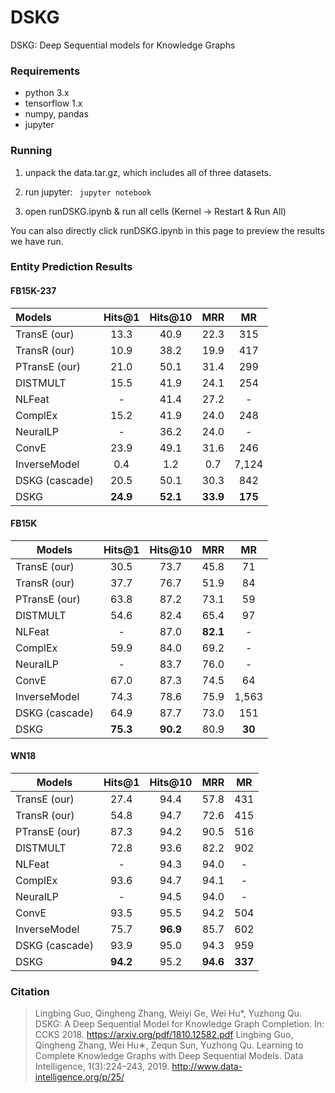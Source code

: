 # DSKG

DSKG: Deep Sequential models for Knowledge Graphs

### Requirements

* python 3.x
* tensorflow 1.x
* numpy, pandas
* jupyter

### Running

1. unpack the data.tar.gz, which includes all of three datasets.

2. run jupyter:
<code> jupyter notebook </code>

3. open runDSKG.ipynb & run all cells (Kernel -> Restart & Run All)

You can also directly click runDSKG.ipynb in this page to preview the results we have run.

### Entity Prediction Results

#### FB15K-237

| Models         |  Hits@1  |  Hits@10 |    MRR   |    MR   |
|:---------------|:--------:|:--------:|:--------:|:-------:|
| TransE (our)   |   13.3   |   40.9   |   22.3   |   315   |
| TransR (our)   |   10.9   |   38.2   |   19.9   |   417   |
| PTransE (our)  |   21.0   |   50.1   |   31.4   |   299   |
| DISTMULT       |   15.5   |   41.9   |   24.1   |   254   |
| NLFeat         |    \-    |   41.4   |   27.2   |    \-   |
| ComplEx        |   15.2   |   41.9   |   24.0   |   248   |
| NeuralLP       |    \-    |   36.2   |   24.0   |    \-   |
| ConvE          |   23.9   |   49.1   |   31.6   |   246   |
| InverseModel   |    0.4   |    1.2   |    0.7   |  7,124  |
| DSKG (cascade) |   20.5   |   50.1   |   30.3   |   842   |
| DSKG           | **24.9** | **52.1** | **33.9** | **175** |

#### FB15K

| Models         |  Hits@1  |  Hits@10 |    MRR   |   MR   |
|----------------|:--------:|:--------:|:--------:|:------:|
| TransE (our)   |   30.5   |   73.7   |   45.8   |   71   |
| TransR (our)   |   37.7   |   76.7   |   51.9   |   84   |
| PTransE (our)  |   63.8   |   87.2   |   73.1   |   59   |
| DISTMULT       |   54.6   |   82.4   |   65.4   |   97   |
| NLFeat         |    \-    |   87.0   | **82.1** |   \-   |
| ComplEx        |   59.9   |   84.0   |   69.2   |   \-   |
| NeuralLP       |    \-    |   83.7   |   76.0   |   \-   |
| ConvE          |   67.0   |   87.3   |   74.5   |   64   |
| InverseModel   |   74.3   |   78.6   |   75.9   |  1,563 |
| DSKG (cascade) |   64.9   |   87.7   |   73.0   |   151  |
| DSKG           | **75.3** | **90.2** |   80.9   | **30** |

#### WN18

| Models         |  Hits@1  |  Hits@10 |    MRR   |    MR   |
|----------------|:--------:|:--------:|:--------:|:-------:|
| TransE (our)   |   27.4   |   94.4   |   57.8   |   431   |
| TransR (our)   |   54.8   |   94.7   |   72.6   |   415   |
| PTransE (our)  |   87.3   |   94.2   |   90.5   |   516   |
| DISTMULT       |   72.8   |   93.6   |   82.2   |   902   |
| NLFeat         |    \-    |   94.3   |   94.0   |    \-   |
| ComplEx        |   93.6   |   94.7   |   94.1   |    \-   |
| NeuralLP       |    \-    |   94.5   |   94.0   |    \-   |
| ConvE          |   93.5   |   95.5   |   94.2   |   504   |
| InverseModel   |   75.7   | **96.9** |   85.7   |   602   |
| DSKG (cascade) |   93.9   |   95.0   |   94.3   |   959   |
| DSKG           | **94.2** |   95.2   | **94.6** | **337** |

### Citation

> Lingbing Guo, Qingheng Zhang, Weiyi Ge, Wei Hu*, Yuzhong Qu. DSKG: A Deep Sequential Model for Knowledge Graph Completion. In: CCKS 2018. https://arxiv.org/pdf/1810.12582.pdf
> Lingbing Guo, Qingheng Zhang, Wei Hu∗, Zequn Sun, Yuzhong Qu. Learning to Complete Knowledge Graphs with Deep Sequential Models. Data Intelligence, 1(3):224–243, 2019. http://www.data-intelligence.org/p/25/
